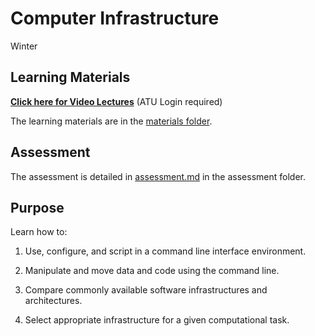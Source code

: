 # Computer Infrastructure

Winter

## Learning Materials

[**Click here for Video Lectures**](https://atlantictu-my.sharepoint.com/:f:/g/personal/ian_mcloughlin_atu_ie/ElbIdxmAaC5FlxIqAuDx6uABG08FLO7RuHUxzRa7pYIgdA?e=IX9jXO) (ATU Login required)

The learning materials are in the [materials folder](materials).

## Assessment

The assessment is detailed in [assessment.md](assessment/assessment.md) in the assessment folder.  

## Purpose

Learn how to:

1. Use, configure, and script in a command line interface environment.

2. Manipulate and move data and code using the command line.

3. Compare commonly available software infrastructures and architectures.

4. Select appropriate infrastructure for a given computational task.
